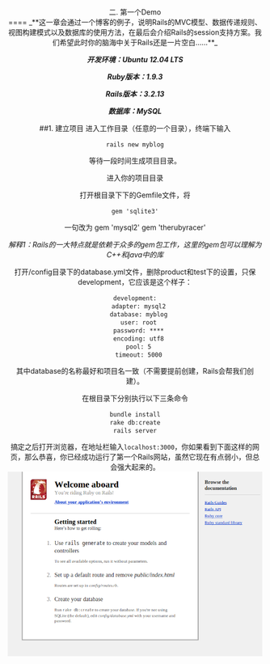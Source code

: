 <center>二. 第一个Demo<center>
====
_**这一章会通过一个博客的例子，说明Rails的MVC模型、数据传递规则、视图构建模式以及数据库的使用方法，在最后会介绍Rails的session支持方案。我们希望此时你的脑海中关于Rails还是一片空白……**_

_**开发环境：Ubuntu 12.04 LTS**_

_**Ruby版本：1.9.3**_

_**Rails版本：3.2.13**_

_**数据库：MySQL**_

##1. 建立项目
进入工作目录（任意的一个目录），终端下输入

	rails new myblog

等待一段时间生成项目目录。

进入你的项目目录

打开根目录下下的Gemfile文件，将

	gem 'sqlite3'

一句改为
	gem 'mysql2'
	gem 'therubyracer'

*解释1：Rails的一大特点就是依赖于众多的gem包工作，这里的gem包可以理解为C++和java中的库*

打开/config目录下的database.yml文件，删除product和test下的设置，只保development，它应该是这个样子：

	development:
	  adapter: mysql2
	  database: myblog
	  user: root
	  password: ****
	  encoding: utf8
	  pool: 5
	  timeout: 5000

其中database的名称最好和项目名一致（不需要提前创建，Rails会帮我们创建）。

在根目录下分别执行以下三条命令

	bundle install
	rake db:create
	rails server

搞定之后打开浏览器，在地址栏输入`localhost:3000`，你如果看到下面这样的网页，那么恭喜，你已经成功运行了第一个Rails网站，虽然它现在有点弱小，但总会强大起来的。
![alert aaa](./images/charpter2_default_index.png)















